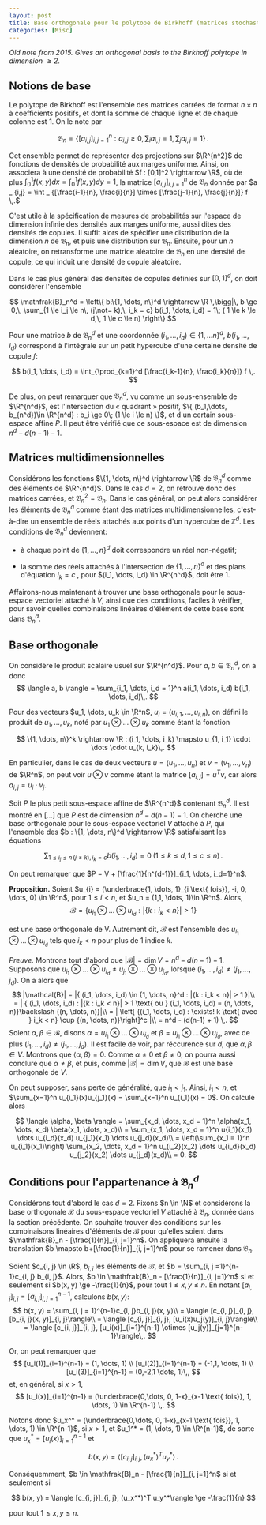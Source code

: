 ```yaml
---
layout: post
title: Base orthogonale pour le polytope de Birkhoff (matrices stochastiques planes)
categories: [Misc]
---
```


*Old note from 2015. Gives an orthogonal basis to the Birkhoff polytope in dimension $\geq 2$.*

## Notions de base

Le polytope de Birkhoff est l'ensemble des matrices carrées de format $n\times n$ à coefficients positifs, et dont la somme de chaque ligne et de chaque colonne est $1$. On le note par

$$
\mathfrak{B}_n = \left\{ [a_{i,j}]_{i, j=1}^n : a_{i,j} \ge 0,\, \sum_i a_{i, j} = 1,\, \sum_{j}a_{i, j}=1 \right\}\,.
$$

Cet ensemble permet de représenter des projections sur $\R^{n^2}$ de fonctions de densités de probabilité aux marges uniforme. Ainsi, on associera à une densité de probabilité $f : [0,1]^2 \rightarrow \R$, où de plus $\int_{0}^1 f(x, y) dx = \int_{0}^1 f(x, y) dy = 1$, la matrice $[a_{i,j}]_{i, j=1}^n$ de $\mathfrak{B}_n$ donnée par
$a _ {i,j} = \int _ {[\frac{i-1}{n}, \frac{i}{n}] \times [\frac{j-1}{n}, \frac{j}{n}]} f \,.$

<!--more-->

C'est utile à la spécification de mesures de probabilités sur l'espace de dimension infinie des densités aux marges uniforme, aussi dites des densités de copules. Il suffit alors de spécifier une distribution de la dimension $n$ de $\mathfrak{B}_n$, et puis une distribution sur $\mathfrak{B}_n$. Ensuite, pour un $n$ aléatoire, on retransforme une matrice aléatoire de $\mathfrak{B}_n$ en une densité de copule, ce qui induit une densité de copule aléatoire.

Dans le cas plus général des densités de copules définies sur $[0,1]^d$, on doit considérer l'ensemble

$$
\mathfrak{B}_n^d = \left\{ b:\{1, \dots, n\}^d \rightarrow \R \,\bigg|\, b \ge 0,\, \sum_{1 \le i_j \le n\, (j\not= k),\, i_k = c} b(i_1, \dots, i_d) = 1\; ( 1 \le k \le d,\,  1 \le c \le n) \right\}
$$

Pour une matrice $b$ de $\mathfrak{B}_n^d$ et une coordonnée $(i_1, \dots, i_d) \in \{1, \dots n\}^d$, $b(i_1, \dots, i_d)$ correspond à l'intégrale sur un petit hypercube d'une certaine densité de copule $f$:

$$
	b(i_1, \dots, i_d) = \int_{\prod_{k=1}^d [\frac{i_k-1}{n}, \frac{i_k}{n}]} f \,.
$$

De plus, on peut remarquer que $\mathfrak{B}_n^d$, vu comme un sous-ensemble de $\R^{n^d}$, est l'intersection du « quadrant » positif, $\{ (b_1,\dots, b_{n^d})\in \R^{n^d} : b_i \ge 0\; (1 \le i \le n) \}$, et d'un certain sous-espace affine $P$. Il peut être vérifié que ce sous-espace est de dimension $n^d -d(n-1)-1$. 

## Matrices multidimensionnelles

Considérons les fonctions $\{1, \dots, n\}^d \rightarrow \R$ de $\mathfrak{B}_n^d$ comme des éléments de $\R^{n^d}$. Dans le cas $d=2$, on retrouve donc des matrices carrées, et $\mathfrak{B}_n^2 = \mathfrak{B}_n$. Dans le cas général, on peut alors considérer les éléments de $\mathfrak{B}_n^d$ comme étant des matrices multidimensionnelles, c'est-à-dire un ensemble de réels attachés aux points d'un hypercube de $\mathbb{Z}^d$. Les conditions de $\mathfrak{B}_n^d$ deviennent:

- à chaque point de $\{1, \dots, n\}^d$ doit correspondre un réel non-négatif;

- la somme des réels attachés à l'intersection de $\{1, \dots, n\}^d$ et des plans d'équation $i_k = c\;$, pour $(i_1, \dots, i_d) \in \R^{n^d}$, doit être 1.

Affairons-nous maintenant à trouver une base orthogonale pour le sous-espace vectoriel attaché à $V$, ainsi que des conditions, faciles à vérifier, pour savoir quelles combinaisons linéaires d'élément de cette base sont dans $\mathfrak{B}_n^d$.

## Base orthogonale
On considère le produit scalaire usuel sur $\R^{n^d}$. Pour $a, b \in \mathfrak{B}_n^d$, on a donc
$$
	\langle a, b \rangle = \sum_{i_1, \dots, i_d = 1}^n a(i_1, \dots, i_d) b(i_1, \dots, i_d)\,.
$$

Pour des vecteurs $u_1, \dots, u_k \in \R^n$, $u_i = (u_{i,1}, \dots, u_{i,n})$, on défini le produit de $u_1, \dots, u_k$, noté par $u_1 \otimes \dots \otimes u_k$ comme étant la fonction

$$
	\{1, \dots, n\}^k \rightarrow \R : (i_1, \dots, i_k) \mapsto u_{1, i_1} \cdot \dots \cdot u_{k, i_k}\,.
$$

En particulier, dans le cas de deux vecteurs $u=(u_1, \dots, u_n)$ et $v =(v_1, \dots, v_n)$ de $\R^n$, on peut voir $u \otimes v$ comme étant la matrice $[a_{i, j}] = u^{T}v$, car alors $a_{i, j} = u_i \cdot v_j$.

Soit $P$ le plus petit sous-espace affine de $\R^{n^d}$ contenant $\mathfrak{B}_n^d$. Il est montré en [...] que $P$ est de dimension $n^d - d(n-1) -1$. On cherche une base orthogonale pour le sous-espace vectoriel $V$ attaché à $P$, qui l'ensemble des $b : \{1, \dots, n\}^d \rightarrow \R$ satisfaisant les équations

$$
	\sum_{1 \le i_j \le n\, (j\not= k),\, i_k = c} b(i_1, \dots, i_d) = 0\; ( 1 \le k \le d,\,  1 \le c \le n)\,.
$$

On peut remarquer que $P = V + [\frac{1}{n^{d-1}}]_{i_1, \dots, i_d=1}^n$.

**Proposition.**
Soient $u_{i} = (\underbrace{1, \dots, 1}_{i \text{ fois}}, -i, 0, \dots, 0) \in \R^n$, pour $1 \le i < n$, et $u_n = (1,1, \dots, 1)\in \R^n$. Alors,
$$
\mathcal{B} = \{ u_{i_1} \otimes \dots \otimes u_{i_d} : |\{k: i_k < n\}| > 1 \}
$$

est une base orthogonale de V. Autrement dit, $\mathcal{B}$ est l'ensemble des $u_{i_1} \otimes \dots \otimes u_{i_d}$ tels que $i_k < n$ pour plus de 1 indice $k$.

*Preuve.*
Montrons tout d'abord que $|\mathcal{B}| = \dim V = n^d - d(n-1) -1$. Supposons que $u_{i_1} \otimes \dots \otimes u_{i_d} \not = u_{j_1} \otimes \dots \otimes u_{j_d}$, lorsque $(i_1, \dots, i_d) \not= (j_1, \dots, j_d)$. On a alors que
$$
|\mathcal{B}| = |{ (i_1, \dots, i_d) \in {1, \dots, n}^d : |{k : i_k < n}| > 1 }|\\
= | { (i_1, \dots, i_d) : |{k : i_k < n}| > 1 \text{ ou } (i_1, \dots, i_d) = (n, \dots, n)}\backslash {(n, \dots, n)}|\\
= | \left[ {(i_1, \dots, i_d) : \exists! k \text{ avec } i_k < n} \cup {(n, \dots, n)}\right]^c |\\
= n^d - (d(n-1) + 1) \,.
$$
Soient $\alpha, \beta \in \mathcal{B}$, disons $\alpha = u_{i_1}\otimes \dots \otimes u_{i_d}$ et $\beta = u_{j_1}\otimes \dots \otimes u_{j_d}$, avec de plus $(i_1, \dots, i_d) \not = (j_1, \dots, j_d)$. Il est facile de voir, par réccurence sur $d$, que $\alpha, \beta \in V$. Montrons que $\langle \alpha, \beta \rangle = 0$. Comme $\alpha \not = 0$ et $\beta \not = 0$, on pourra aussi conclure que $\alpha \not = \beta$, et puis, comme $|\mathcal{B}| = \dim V$, que $\mathcal{B}$ est une base orthogonale de $V$.

On peut supposer, sans perte de généralité, que $i_1 < j_1$. Ainsi, $i_1 < n$, et $\sum_{x=1}^n u_{i_1}(x)u_{j_1}(x) = \sum_{x=1}^n u_{i_1}(x) = 0$. On calcule alors

$$
\langle \alpha, \beta \rangle = \sum_{x_d, \dots, x_d = 1}^n \alpha(x_1, \dots, x_d) \beta(x_1, \dots, x_d)\\
= \sum_{x_1, \dots, x_d = 1}^n u{i_1}(x_1)  \dots  u_{i_d}(x_d) u_{j_1}(x_1)  \dots  u_{j_d}(x_d)\\
= \left(\sum_{x_1 = 1}^n u_{i_1}(x_1)\right)  \sum_{x_2, \dots, x_d = 1}^n u_{i_2}(x_2)  \dots  u_{i_d}(x_d) u_{j_2}(x_2)  \dots  u_{j_d}(x_d)\\
= 0.
$$

## Conditions pour l'appartenance à $\mathfrak{B}_n^d$

Considérons tout d'abord le cas $d = 2$. Fixons $n \in \N$ et considérons la base orthogonale $\mathcal{B}$ du sous-espace vectoriel $V$ attaché à $\mathfrak{B}_n$, donnée dans la section précédente. On souhaite trouver des conditions sur les combinaisons linéaires d'éléments de $\mathcal{B}$ pour qu'elles soient dans $\mathfrak{B}_n - [\frac{1}{n}]_{i, j=1}^n$. On appliquera ensuite la translation $b \mapsto b+[\frac{1}{n}]_{i, j=1}^n$ pour se ramener dans $\mathfrak{B}_n$.

Soient $c_{i, j} \in \R$, $b_{i, j}$ les éléments de $\mathcal{B}$, et $b = \sum_{i, j =1}^{n-1}c_{i, j} b_{i, j}$. Alors, $b \in \mathfrak{B}_n - [\frac{1}{n}]_{i, j=1}^n$ si et seulement si $b(x, y) \ge -\frac{1}{n}$, pour tout $1 \le x, y \le n$. En notant $[a_{i, j}]_{i, j}= [a_{i, j}]_{i, j=1}^{n-1}$, calculons $b(x, y)$:
$$
b(x, y) = \sum_{i, j = 1}^{n-1}c_{i, j}b_{i, j}(x, y)\\
	= \langle [c_{i, j}]_{i, j}, [b_{i, j}(x, y)]_{i, j}\rangle\\
	= \langle [c_{i, j}]_{i, j}, [u_i(x)u_j(y)]_{i, j}\rangle\\
	= \langle [c_{i, j}]_{i, j}, [u_i(x)]_{i=1}^{n-1} \otimes [u_j(y)]_{j=1}^{n-1}\rangle\,.
$$


Or, on peut remarquer que
$$
[u_i(1)]_{i=1}^{n-1} = (1, \dots, 1) \\ 
[u_i(2)]_{i=1}^{n-1} = (-1,1, \dots, 1) \\ 
[u_i(3)]_{i=1}^{n-1} = (0,-2,1 \dots, 1)\,,
$$
et, en général, si $x > 1$, 
$$
	[u_i(x)]_{i=1}^{n-1} = (\underbrace{0,\dots, 0, 1-x}_{x-1 \text{ fois}}, 1, \dots, 1) \in \R^{n-1} \,.
$$

Notons donc $u_x^* = (\underbrace{0,\dots, 0, 1-x}_{x-1 \text{ fois}}, 1, \dots, 1) \in \R^{n-1}$, si $x > 1$, et $u_1^* = (1, \dots, 1) \in \R^{n-1}$, de sorte que $u_x^* = [u_i(x)]_{i=1}^{n-1}$ et

$$
	b(x, y) = \langle [c_{i, j}]_{i, j}, (u_x^*)^T u_y^*\rangle \,.
$$

Conséquemment, $b \in \mathfrak{B}_n - [\frac{1}{n}]_{i, j=1}^n$ si et seulement si

$$
  b(x, y) = \langle [c_{i, j}]_{i, j}, (u_x^*)^T u_y^*\rangle \ge -\frac{1}{n}
$$

pour tout $1 \le x, y \le n$.



